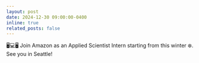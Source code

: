 ```yaml
---
layout: post
date: 2024-12-30 09:00:00-0400
inline: true
related_posts: false
---
```


:desktop_computer::computer::desktop_computer: Join Amazon as an Applied Scientist Intern starting from this winter :snowflake:. See you in Seattle! 
